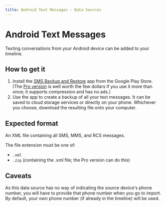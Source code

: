 ```yaml
---
title: Android Text Messages - Data Sources
---
```


Android Text Messages
=====================

Texting conversations from your Android device can be added to your timeline.


How to get it
-------------

1. Install the [SMS Backup and Restore](https://play.google.com/store/apps/details?id=com.riteshsahu.SMSBackupRestore) app from the Google Play Store. (The [Pro version](https://play.google.com/store/apps/details?id=com.riteshsahu.SMSBackupRestorePro) is well worth the few dollars if you use it more than once; it supports compression and has no ads.)
2. Use the app to create a backup of all your text messages. It can be saved to cloud storage services or directly on your phone. Whichever you choose, download the resulting file onto your computer.


Expected format
---------------

An XML file containing all SMS, MMS, and RCS messages.

The file extension must be one of:

- `.xml`
- `.zip` (containing the .xml file; the Pro version can do this)


Caveats
-------

As this data source has no way of indicating the source device's phone number, you will have to provide that phone number when you go to import. By default, your own phone number (if already in the timeline) will be used.